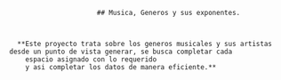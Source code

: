                           ## Musica, Generos y sus exponentes.



      **Este proyecto trata sobre los generos musicales y sus artistas desde un punto de vista generar, se busca completar cada 
        espacio asignado con lo requerido
        y asi completar los datos de manera eficiente.**